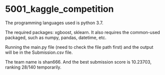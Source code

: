 # 5001_kaggle_competition

The programming languages used is python 3.7. 

The required packages: xgboost, sklearn. It also requires the common-used packaged, such as numpy, pandas, datetime, etc.

Running the main.py file (need to check the file path first) and the output will be in the Submission.csv file.

The team name is shan666. And the best submission score is 10.23703, ranking 28/140 temporarily.
